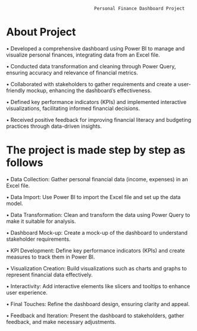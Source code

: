                                      Personal Finance Dashboard Project
                                      
 # About Project


•	Developed a comprehensive dashboard using Power BI to manage and visualize personal finances, integrating data from an Excel file.

•	Conducted data transformation and cleaning through Power Query, ensuring accuracy and relevance of financial metrics.

•	Collaborated with stakeholders to gather requirements and create a user-friendly mockup, enhancing the dashboard’s effectiveness.

•	Defined key performance indicators (KPIs) and implemented interactive visualizations, facilitating informed financial decisions.

•	Received positive feedback for improving financial literacy and budgeting practices through data-driven insights.




                  
# The project is made step by step as follows



•	Data Collection: Gather personal financial data (income, expenses) in an Excel file.

•	Data Import: Use Power BI to import the Excel file and set up the data model.

•	Data Transformation: Clean and transform the data using Power Query to make it suitable for analysis.

•	Dashboard Mock-up: Create a mock-up of the dashboard to understand stakeholder requirements.

•	KPI Development: Define key performance indicators (KPIs) and create measures to track them in Power BI.

•	Visualization Creation: Build visualizations such as charts and graphs to represent financial data effectively.

•	Interactivity: Add interactive elements like slicers and tooltips to enhance user experience.

•	Final Touches: Refine the dashboard design, ensuring clarity and appeal.

•	Feedback and Iteration: Present the dashboard to stakeholders, gather feedback, and make necessary adjustments.

